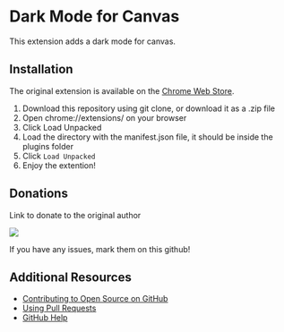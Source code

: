 
# Dark Mode for Canvas
This extension adds a dark mode for canvas.

## Installation
The original extension is available on the [Chrome Web Store](https://chrome.google.com/webstore/detail/canvas-dark-mode/jbfgmfpakhabhhpefblmehnadjjkadna?utm_source=chrome-ntp-icon).

1. Download this repository using git clone, or download it as a .zip file
1. Open chrome://extensions/ on your browser
2. Click Load Unpacked
3. Load the directory with the manifest.json file, it should be inside the plugins folder
4. Click `Load Unpacked`
5. Enjoy the extention!

## Donations
Link to donate to the original author
<p align="left">
  <img src="https://raw.githubusercontent.com/DeGrandis/canvas-dark-mode/master/screenshots/Bitcoin_QR_Code.png">
</p>


If you have any issues, mark them on this github!

## Additional Resources

* [Contributing to Open Source on GitHub](https://guides.github.com/activities/contributing-to-open-source/)
* [Using Pull Requests](https://help.github.com/articles/using-pull-requests/)
* [GitHub Help](https://help.github.com)
